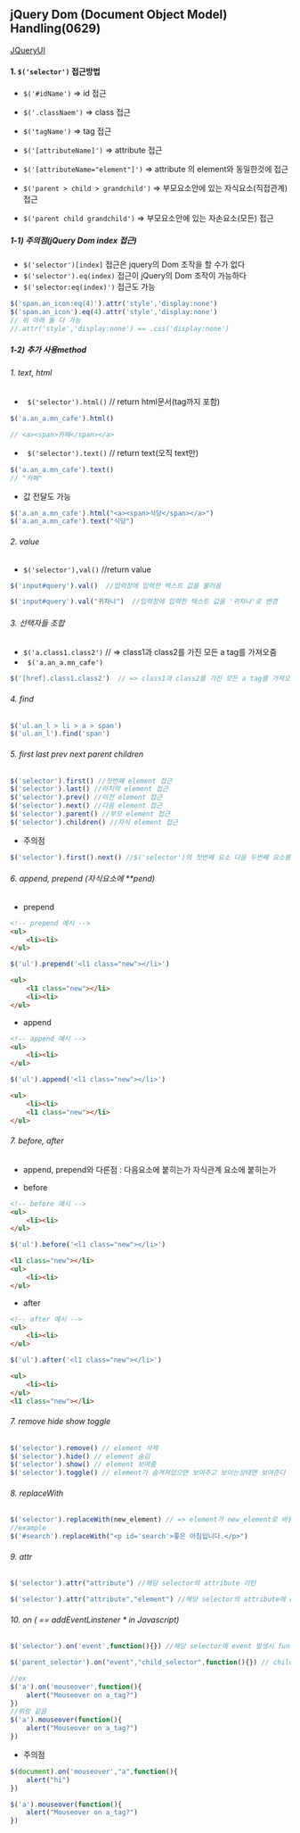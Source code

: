 ## jQuery Dom (Document Object Model) Handling(0629)

[JQueryUI](https://jqueryui.com/)

#### 1. `$('selector')` 접근방법

- `$('#idName')` => id 접근

- `$('.classNaem')` => class 접근

- `$('tagName')` => tag 접근

- `$('[attributeName]')` => attribute 접근

- `$('[attributeName="element"]')` => attribute 의  element와 동일한것에 접근

- `$('parent > child > grandchild')` => 부모요소안에 있는 자식요소(직접관계) 접근

-  `$('parent child grandchild')` => 부모요소안에 있는 자손요소(모든) 접근

  

##### 1-1)  주의점(jQuery Dom index 접근)

-  `$('selector')[index]` 접근은 jquery의 Dom 조작을 할 수가 없다
-  `$('selector').eq(index)` 접근이 jQuery의 Dom 조작이 가능하다
- `$('selector:eq(index)')` 접근도 가능

```javascript
$('span.an_icon:eq(4)').attr('style','display:none')
$('span.an_icon').eq(4).attr('style','display:none')
// 위 아래 둘 다 가능
//.attr('style','display:none') == .css('display:none')
```



##### 1-2)  추가 사용method

###### 1. text, html

- ` $('selector').html()`   // return html문서(tag까지 포함)

```javascript
$('a.an_a.mn_cafe').html()

// <a><span>카페</span></a>
```

- ` $('selector').text()`  // return text(오직  text만)

```javascript
$('a.an_a.mn_cafe').text()
// "카페"
```

- 값 전달도 가능

```javascript
$('a.an_a.mn_cafe').html("<a><span>식당</span></a>")
$('a.an_a.mn_cafe').text("식당")
```



###### 2. value

- `$('selector'),val()` //return value

```javascript
$('input#query').val()  //입력창에 입력한 텍스트 값을 불러옴

$('input#query').val("귀차나")  //입력창에 입력한 텍스트 값을 '귀차나'로 변경
```



###### 3. 선택자들 조합

- `$('a.class1.class2')`  // => class1과 class2를 가진 모든 a tag를 가져오줌
- ` $('a.an_a.mn_cafe')`

```javascript
$('[href].class1.class2')  // => class1과 class2를 가진 모든 a tag를 가져오줌
```



###### 4. find

```javascript
$('ul.an_l > li > a > span')
$('ul.an_l').find('span')
```



###### 5. first last prev next parent children

```javascript
$('selector').first() //첫번째 element 접근
$('selector').last() //마지막 element 접근
$('selector').prev() //이전 element 접근
$('selector').next() //다음 element 접근
$('selector').parent() //부모 element 접근
$('selector').children() //자식 element 접근
```

- 주의점

```javascript
$('selector').first().next() //$('selector')의 첫번째 요소 다음 두번째 요소를 접근하는게 아니라 $('selector').first()의 다음 요소(형제 관겨 요소) 접근
```



###### 6. append, prepend (자식요소에 **pend)

- prepend

```html
<!-- prepend 예시 -->
<ul>
	<li><li>
</ul>
```

```javascript
$('ul').prepend('<l1 class="new"></li>')
```

```html
<ul>
    <l1 class="new"></li>
	<li><li>
</ul>
```

- append

```html
<!-- append 예시 -->
<ul>
	<li><li>
</ul>
```

```javascript
$('ul').append('<l1 class="new"></li>')
```

```html
<ul>
	<li><li>
    <l1 class="new"></li>
</ul>
```



###### 7. before, after

- append, prepend와 다른점 : 다음요소에 붙히는가 자식관계 요소에 붙히는가

- before

```html
<!-- before 예시 -->
<ul>
	<li><li>
</ul>
```

```javascript
$('ul').before('<l1 class="new"></li>')
```

```html
<l1 class="new"></li>
<ul>
	<li><li>
</ul>
```

- after

```html
<!-- after 예시 -->
<ul>
	<li><li>
</ul>
```

```javascript
$('ul').after('<l1 class="new"></li>')
```

```html
<ul>
	<li><li>
</ul>
<l1 class="new"></li>
```



###### 7. remove hide show toggle

```javascript
$('selector').remove() // element 삭제
$('selector').hide() // element 숨김
$('selector').show() // element 보여줌
$('selector').toggle() // element가 숨겨져있으면 보여주고 보이는상태면 보여준다
```



###### 8. replaceWith

```javascript
$('selector').replaceWith(new_element) // => element가 new_element로 바뀜
//example
$('#search').replaceWith("<p id='search'>좋은 아침입니다.</p>")
```



###### 9. attr

```javascript
$('selector').attr("attribute") //해당 selector의 attribute 리턴

$('selector').attr("attribute","element") //해당 selector의 attribute에 element 삽입
```



###### 10. on  ( == addEventLinstener  * in Javascript) 

```javascript
$('selector').on('event',function(){}) //해당 selector에 event 발생시 function(){} 실행

$('parent_selector').on("event","child_selector",function(){}) // child에서 이벤트 발생시 parent에서 function(){} 실행

//ex
$('a').on('mouseover',function(){
    alert("Mouseover on a_tag?")
})
//위랑 같음
$('a').mouseover(function(){
    alert("Mouseover on a_tag?")
}) 
```

- 주의점

```javascript
$(document).on('mouseover',"a",function(){
    alert("hi")
})

$('a').mouseover(function(){
    alert("Mouseover on a_tag?")
})
```


